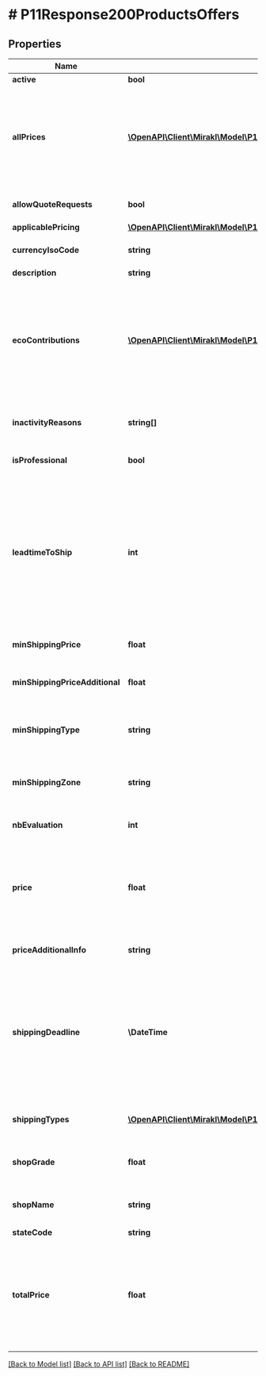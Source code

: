 # # P11Response200ProductsOffers

## Properties

Name | Type | Description | Notes
------------ | ------------- | ------------- | -------------
**active** | **bool** | Is the offer active | [optional]
**allPrices** | [**\OpenAPI\Client\Mirakl\Model\P11Response200ProductsOffersAllPrices[]**](P11Response200ProductsOffersAllPrices.md) | All prices for the offer &lt;br/&gt; For Dropship specifically: the list of purchasing prices of the offer, also referred to as costs or wholesale prices | [optional]
**allowQuoteRequests** | **bool** | Whether the offer is eligible for quotation | [optional]
**applicablePricing** | [**\OpenAPI\Client\Mirakl\Model\P11Response200ProductsOffersApplicablePricing**](P11Response200ProductsOffersApplicablePricing.md) |  | [optional]
**currencyIsoCode** | **string** | The currency of the shop (iso format) | [optional]
**description** | **string** | Offer description | [optional]
**ecoContributions** | [**\OpenAPI\Client\Mirakl\Model\P11Response200ProductsOffersEcoContributions[]**](P11Response200ProductsOffersEcoContributions.md) | Eco-contributions of the offer - only available if the operator setting &lt;em&gt;Activate data collection related to circular economy regulations&lt;/em&gt; has been enabled. | [optional]
**inactivityReasons** | **string[]** | Reasons for offers inactivity, mandatory if an offer is inactive | [optional]
**isProfessional** | **bool** | Whether or not the shop is professional | [optional]
**leadtimeToShip** | **int** | Offer&#39;s lead time to ship value. If this value has been set to 0, value is returned as 1 (unless platform&#39;s default lead time to ship value is also 0). If no lead time to ship was specified for the offer, platform&#39;s default value is returned. | [optional]
**minShippingPrice** | **float** | Unit price of the minimum shipping rate | [optional]
**minShippingPriceAdditional** | **float** | Additional unit price associated to the minimum shipping rate | [optional]
**minShippingType** | **string** | Code of the shipping type associated to the minimum shipping rate | [optional]
**minShippingZone** | **string** | Code of the shipping zone associated to the minimum shipping rate | [optional]
**nbEvaluation** | **int** | Number of customers evaluations | [optional]
**price** | **float** | Price of the offer &lt;br/&gt; For Dropship specifically: the purchasing price of the offer, also referred to as cost or wholesale price | [optional]
**priceAdditionalInfo** | **string** | Additional price information for the offer | [optional]
**shippingDeadline** | **\DateTime** | Estimated shipping date, that includes business closing days and cut-off configured on the platform. Add the earliest and latest delivery times to calculate the estimated delivery date to customers | [optional]
**shippingTypes** | [**\OpenAPI\Client\Mirakl\Model\P11Response200ProductsOffersShippingTypes[]**](P11Response200ProductsOffersShippingTypes.md) | List of shipping types compatible with the given offer | [optional]
**shopGrade** | **float** | Grade of the shop which proposes the offer | [optional]
**shopName** | **string** | Name of the shop which proposes the offer | [optional]
**stateCode** | **string** | Offer condition | [optional]
**totalPrice** | **float** | Total price of the offer (price + minimum shipping rate) &lt;br/&gt; For Dropship specifically: the purchasing price of the offer + minimum shipping rate | [optional]

[[Back to Model list]](../../README.md#models) [[Back to API list]](../../README.md#endpoints) [[Back to README]](../../README.md)
